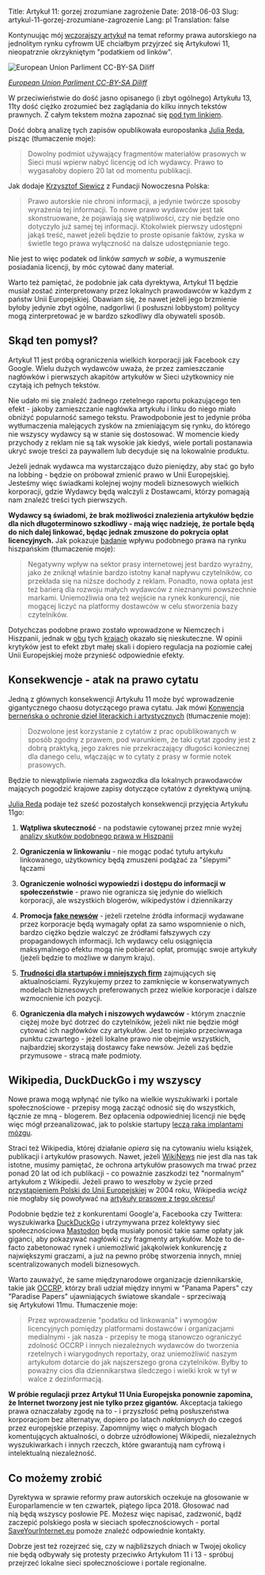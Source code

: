 Title: Artykuł 11: gorzej zrozumiane zagrożenie
Date: 2018-06-03
Slug: artykul-11-gorzej-zrozumiane-zagrozenie
Lang: pl
Translation: false

Kontynuując mój [wczorajszy artykuł](/nie-zamierzone-efekty-reformy-praw-autorskich-w-ue-pl.html) na temat reformy prawa autorskiego na jednolitym rynku cyfrowm UE chciałbym przyjrzeć się Artykułowi 11, nieopatrznie okrzykniętym "podatkiem od linków".

![European Union Parliment CC-BY-SA Diliff](/images/21_artykul_11/artykul_11.jpg)

[*European Union Parliment CC-BY-SA Diliff*](https://en.wikipedia.org/wiki/File:European_Parliament_Strasbourg_Hemicycle_-_Diliff.jpg)

W przeciwieństwie do dość jasno opisanego (i zbyt ogólnego) Artykułu 13, 11ty dość ciężko zrozumieć bez zaglądania do kilku innych tekstów prawnych. Z całym tekstem można zapoznać się [pod tym linkiem](https://eur-lex.europa.eu/legal-content/PL/TXT/HTML/?uri=CELEX%3A52016PC0593&from=EN).

Dość dobrą analizę tych zapisów opublikowała europosłanka [Julia Reda](https://juliareda.eu/eu-copyright-reform/extra-copyright-for-news-sites/), pisząc (tłumaczenie moje):

> Dowolny podmiot używający fragmentów materiałów prasowych w Sieci musi wpierw nabyć licencję od ich wydawcy. Prawo to wygasałoby dopiero 20 lat od momentu publikacji.

Jak dodaje [Krzysztof Siewicz](https://www.polskieradio.pl/7/129/Artykul/2160803,Nowe-prawo-autorskie-To-moga-byc-ACTA-2) z Fundacji Nowoczesna Polska:

> Prawo autorskie nie chroni informacji, a jedynie twórcze sposoby wyrażenia tej informacji. To nowe prawo wydawców jest tak skonstruowane, że pojawiają się wątpliwości, czy nie będzie ono dotyczyło już samej tej informacji. Ktokolwiek pierwszy udostępni jakąś treść, nawet jeżeli będzie to proste opisanie faktów, zyska w świetle tego prawa wyłączność na dalsze udostępnianie tego.

Nie jest to więc podatek od linków _samych w sobie_, a wymuszenie posiadania licencji, by móc cytować dany materiał.

Warto też pamiętać, że podobnie jak cała dyrektywa, Artykuł 11 będzie musiał zostać zinterpretowany przez lokalnych prawodawców w każdym z państw Unii Europejskiej. Obawiam się, że nawet jeżeli jego brzmienie byłoby jedynie zbyt ogólne, nadgorliwi (i posłuszni lobbystom) politycy mogą zinterpretować je w bardzo szkodliwy dla obywateli sposób.

## Skąd ten pomysł?

Artykuł 11 jest próbą ograniczenia wielkich korporacji jak Facebook czy Google. Wielu dużych wydawców uważa, że przez zamieszczanie nagłówków i pierwszych akapitów artykułów w Sieci użytkownicy nie czytają ich pełnych tekstów.

Nie udało mi się znaleźć żadnego rzetelnego raportu pokazującego ten efekt - jakoby zamieszczanie nagłówka artykułu i linku do niego miało obniżyć popularność samego tekstu. Prawodpobonie jest to jedynie próba wytłumaczenia malejących zysków na zmieniającym się rynku, do którego nie wszyscy wydawcy są w stanie się dostosować. W momencie kiedy przychody z reklam nie są tak wysokie jak kiedyś, wiele portali postanawia ukryć swoje treści za paywallem lub decyduje się na lokowalnie produktu.

Jeżeli jednak wydawca ma wystarczająco dużo pieniędzy, aby stać go było na lobbing - będzie on próbował zmienić prawo w Unii Europejskiej. Jesteśmy więc świadkami kolejnej wojny modeli biznesowych wielkich korporacji, gdzie Wydawcy będą walczyli z Dostawcami, którzy pomagają nam znaleźć treści tych pierwszych.

**Wydawcy są świadomi, że brak możliwości znalezienia artykułów będzie dla nich długoterminowo szkodliwy - mają więc nadzieję, że portale będą do nich dalej linkować, będąc jednak zmuszone do pokrycia opłat licencyjnych.** Jak pokazuje [badanie](http://www.europarl.europa.eu/RegData/etudes/BRIE/2016/593799/EPRS_BRI(2016)593799_EN.pdf) wpływu podobnego prawa na rynku hiszpańskim (tłumaczenie moje):

> Negatywny wpływ na sektor prasy internetowej jest bardzo wyraźny, jako że zniknął właśnie bardzo istotny kanał napływu czytelników, co przekłada się na niższe dochody z reklam. Ponadto, nowa opłata jest też barierą dla rozwoju małych wydawców z nieznanymi powszechnie markami. Uniemożliwia ona też wejście na rynek konkurencji, nie mogącej liczyć na platformy dostawców w celu stworzenia bazy czytelników.

Dotychczas podobne prawo zostało wprowadzone w Niemczech i Hiszpanii, jednak w [obu](https://www.pcmag.com/article2/0,2817,2416116,00.asp) tych [krajach](https://www.techdirt.com/articles/20150725/14510131761/study-spains-google-tax-news-shows-how-much-damage-it-has-done.shtml) okazało się nieskuteczne. W opinii krytyków jest to efekt zbyt małej skali i dopiero regulacja na poziomie całej Unii Europejskiej może przynieść odpowiednie efekty.

## Konsekwencje - atak na prawo cytatu

Jedną z głównych konsekwencji Artykułu 11 może być wprowadzenie gigantycznego chaosu dotyczącego prawa cytatu. Jak mówi [Konwencja berneńska o ochronie dzieł literackich i artystycznych](http://www.wipo.int/treaties/en/text.jsp?file_id=283698#P144_26032) (tłumaczenie moje):

> Dozwolone jest korzystanie z cytatów z prac opublikowanych w sposób zgodny z prawem, pod warunkiem, że taki cytat zgodny jest z dobrą praktyką, jego zakres nie przekraczający długości koniecznej dla danego celu, włączając w to cytaty z prasy w formie notek prasowych.

Będzie to niewątpliwie niemała zagwozdka dla lokalnych prawodawców mających pogodzić krajowe zapisy dotyczące cytatów z dyrektywą unijną.

[Julia Reda](https://juliareda.eu/eu-copyright-reform/extra-copyright-for-news-sites/) podaje też sześć pozostałych konsekwencji przyjęcia Artykułu 11go:

1. **Wątpliwa skuteczność** - na podstawie cytowanej przez mnie wyżej [analizy skutków podobnego prawa w Hiszpanii](http://www.europarl.europa.eu/RegData/etudes/BRIE/2016/593799/EPRS_BRI(2016)593799_EN.pdf)

2. **Ograniczenia w linkowaniu** - nie mogąc podać tytułu artykułu linkowanego, użytkownicy będą zmuszeni podążać za "ślepymi" łączami

3. **Ograniczenie wolności wypowiedzi i dostępu do informacji w społeczeństwie** - prawo nie ogranicza się jedynie do wielkich korporacji, ale wszystkich blogerów, wikipedystów i dziennikarzy

4. **Promocja [fake newsów](https://juliareda.eu/2018/04/fake-news-link-tax/)** - jeżeli rzetelne źródła informacji wydawane przez korporacje będą wymagały opłat za samo wspomnienie o nich, bardzo ciężko będzie walczyć ze źródłami fałszywych czy propagandowych informacji. Ich wydawcy celu osiągnięcia maksymalnego efektu mogą nie pobierać opłat, promując swoje artykuły (jeżeli będzie to możliwe w danym kraju).

5. **[Trudności dla startupów i mniejszych firm](https://juliareda.eu/2017/04/copyright-reform-kills-eu-startups/)** zajmujących się aktualnościami. Ryzykujemy przez to zamknięcie w konserwatywnych modelach biznesowych preferowanych przez wielkie korporacje i dalsze wzmocnienie ich pozycji.

6. **Ograniczenia dla małych i niszowych wydawców** - którym znacznie ciężej może być dotrzeć do czytelników, jeżeli nikt nie będzie mógł cytować ich nagłówków czy artykułów. Jest to niejako przeciwwaga punktu czwartego - jeżeli lokalne prawo nie obejmie wszystkich, najbardziej skorzystają dostawcy fake newsów. Jeżeli zaś będzie przymusowe - stracą małe podmioty.

## Wikipedia, DuckDuckGo i my wszyscy

Nowe prawa mogą wpłynąć nie tylko na wielkie wyszukiwarki i portale społecznościowe - przepisy mogą zacząć odnosić się do wszystkich, łącznie ze mną - blogerem. Bez opłacenia odpowiedniej licencji nie będę więc mógł przeanalizować, jak to polskie startupy [leczą raka implantami mózgu](https://www.spidersweb.pl/e/cardio-technology-neuroon).

Straci też Wikipedia, której działanie _opiera_ się na cytowaniu wielu książek, publikacji i artykułów prasowych. Nawet, jeżeli [WikiNews](https://pl.wikinews.org/wiki/Strona_g%C5%82%C3%B3wna) nie jest dla nas tak istotne, musimy pamiętać, że ochrona artykułów prasowych ma trwać przez ponad 20 lat od ich publikacji - co poważnie zaszkodzi też "normalnym" artykułom z Wikipedii. Jeżeli prawo to weszłoby w życie przed [przystąpieniem Polski do Unii Europejskiej](https://pl.wikipedia.org/wiki/Polska_w_Unii_Europejskiej) w 2004 roku, Wikipedia _wciąż_ nie mogłaby się powoływać na [artykuły prasowe z tego okresu](https://www.theguardian.com/world/2004/feb/23/eu.poland)!

Podobnie będzie też z konkurentami Google'a, Facebooka czy Twittera: wyszukiwarka [DuckDuckGo](https://duckduckgo.com/) i utrzymywana przez kolektywy sieć społecznościowa [Mastodon](https://joinmastodon.org/) będą musiały ponosić takie same opłaty jak giganci, aby pokazywać nagłówki czy fragmenty artykułów. Może to de-facto zabetonować rynek i uniemożliwić jakąkolwiek konkurencję z największymi graczami, a już na pewno próbę stworzenia innych, mniej scentralizowanych modeli biznesowych.

Warto zauważyć, że same międzynarodowe organizacje dziennikarskie, takie jak [OCCRP](https://www.occrp.org/en/62-press-releases/8003-occrp-s-position-on-the-proposed-directive-on-copyright-in-the-digital-single-market), którzy brali udział między innymi w "Panama Papers" czy "Paradise Papers" ujawniających światowe skandale - sprzeciwają się Artykułowi 11mu. Tłumaczenie moje:

> Przez wprowadzenie "podatku od linkowania" i wymogów licencyjnych pomiędzy platformami dostawców i organizacjami medialnymi - jak nasza - przepisy te mogą stanowczo ograniczyć zdolność OCCRP i innych niezależnych wydawców do tworzenia rzetelnych i wiarygodnych reportaży, oraz uniemożliwić naszym artykułom dotarcie do jak najszerszego grona czytelników. Byłby to poważny cios dla dziennikarstwa śledczego i wielki krok w tył w walce z dezinformacją.

**W próbie regulacji przez Artykuł 11 Unia Europejska ponownie zapomina, że Internet tworzony jest nie tylko przez gigantów.** Akceptacja takiego prawa oznaczałaby zgodę na to - i przyszłość pełną posłuszeństwa korporacjom bez alternatyw, dopiero po latach _nakłanianych_ do czegoś przez europejskie przepisy. Zapomnijmy więc o małych blogach komentujących aktualności, o dobrze uźródłowionej Wikipedii, niezależnych wyszukiwarkach i innych rzeczch, które gwarantują nam cyfrową i intelektualną niezależność.

## Co możemy zrobić

Dyrektywa w sprawie reformy praw autorskich oczekuje na głosowanie w Europarlamencie w ten czwartek, piątego lipca 2018. Głosować nad nią będą wszyscy posłowie PE. Możesz więc napisać, zadzwonić, bądź zaczepić polskiego posła w sieciach społecznościowych - portal [SaveYourInternet.eu](https://saveyourinternet.eu/pl/) pomoże znaleźć odpowiednie kontakty.

Dobrze jest też rozejrzeć się, czy w najbliższych dniach w Twojej okolicy nie będą odbywały się protesty przeciwko Artykułom 11 i 13 - spróbuj przejrzeć lokalne sieci społecznościowe i portale regionalne.
